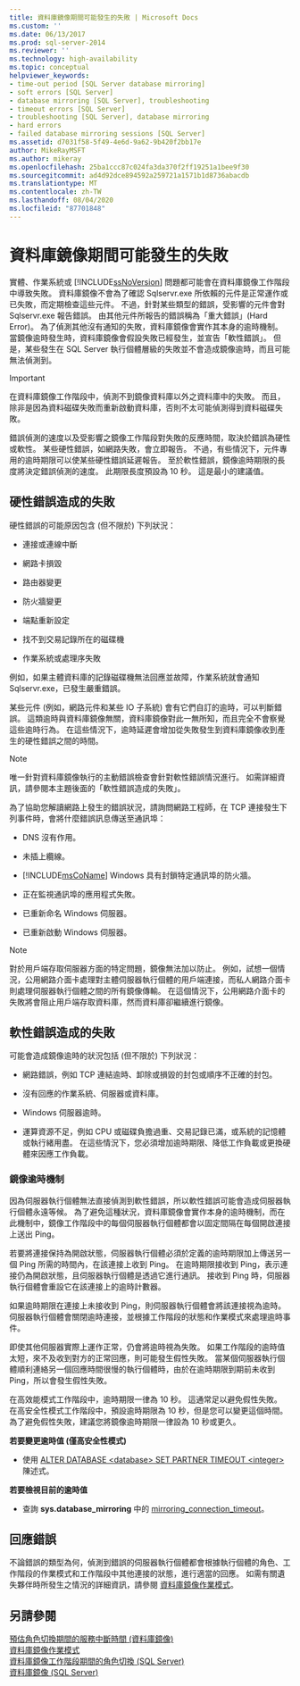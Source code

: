 ```yaml
---
title: 資料庫鏡像期間可能發生的失敗 | Microsoft Docs
ms.custom: ''
ms.date: 06/13/2017
ms.prod: sql-server-2014
ms.reviewer: ''
ms.technology: high-availability
ms.topic: conceptual
helpviewer_keywords:
- time-out period [SQL Server database mirroring]
- soft errors [SQL Server]
- database mirroring [SQL Server], troubleshooting
- timeout errors [SQL Server]
- troubleshooting [SQL Server], database mirroring
- hard errors
- failed database mirroring sessions [SQL Server]
ms.assetid: d7031f58-5f49-4e6d-9a62-9b420f2bb17e
author: MikeRayMSFT
ms.author: mikeray
ms.openlocfilehash: 25ba1ccc87c024fa3da370f2ff19251a1bee9f30
ms.sourcegitcommit: ad4d92dce894592a259721a1571b1d8736abacdb
ms.translationtype: MT
ms.contentlocale: zh-TW
ms.lasthandoff: 08/04/2020
ms.locfileid: "87701848"
---
```

# <a name="possible-failures-during-database-mirroring"></a>資料庫鏡像期間可能發生的失敗
  實體、作業系統或 [!INCLUDE[ssNoVersion](../../includes/ssnoversion-md.md)] 問題都可能會在資料庫鏡像工作階段中導致失敗。 資料庫鏡像不會為了確認 Sqlservr.exe 所依賴的元件是正常運作或已失敗，而定期檢查這些元件。 不過，針對某些類型的錯誤，受影響的元件會對 Sqlservr.exe 報告錯誤。 由其他元件所報告的錯誤稱為「重大錯誤」(Hard Error)。 為了偵測其他沒有通知的失敗，資料庫鏡像會實作其本身的逾時機制。 當鏡像逾時發生時，資料庫鏡像會假設失敗已經發生，並宣告「軟性錯誤」。 但是，某些發生在 SQL Server 執行個體層級的失敗並不會造成鏡像逾時，而且可能無法偵測到。  
  
> [!IMPORTANT]  
>  在資料庫鏡像工作階段中，偵測不到鏡像資料庫以外之資料庫中的失敗。 而且，除非是因為資料磁碟失敗而重新啟動資料庫，否則不太可能偵測得到資料磁碟失敗。  
  
 錯誤偵測的速度以及受影響之鏡像工作階段對失敗的反應時間，取決於錯誤為硬性或軟性。 某些硬性錯誤，如網路失敗，會立即報告。 不過，有些情況下，元件專用的逾時期限可以使某些硬性錯誤延遲報告。 至於軟性錯誤，鏡像逾時期限的長度將決定錯誤偵測的速度。 此期限長度預設為 10 秒。 這是最小的建議值。  
  
## <a name="failures-due-to-hard-errors"></a>硬性錯誤造成的失敗  
 硬性錯誤的可能原因包含 (但不限於) 下列狀況：  
  
-   連接或連線中斷  
  
-   網路卡損毀  
  
-   路由器變更  
  
-   防火牆變更  
  
-   端點重新設定  
  
-   找不到交易記錄所在的磁碟機  
  
-   作業系統或處理序失敗  
  
 例如，如果主體資料庫的記錄磁碟機無法回應並故障，作業系統就會通知 Sqlservr.exe，已發生嚴重錯誤。  
  
 某些元件 (例如，網路元件和某些 IO 子系統) 會有它們自訂的逾時，可以判斷錯誤。 這類逾時與資料庫鏡像無關，資料庫鏡像對此一無所知，而且完全不會察覺這些逾時行為。 在這些情況下，逾時延遲會增加從失敗發生到資料庫鏡像收到產生的硬性錯誤之間的時間。  
  
> [!NOTE]  
>  唯一針對資料庫鏡像執行的主動錯誤檢查會針對軟性錯誤情況進行。 如需詳細資訊，請參閱本主題後面的「軟性錯誤造成的失敗」。  
  
 為了協助您解讀網路上發生的錯誤狀況，請詢問網路工程師，在 TCP 連接發生下列事件時，會將什麼錯誤訊息傳送至通訊埠：  
  
-   DNS 沒有作用。  
  
-   未插上纜線。  
  
-   [!INCLUDE[msCoName](../../includes/msconame-md.md)] Windows 具有封鎖特定通訊埠的防火牆。  
  
-   正在監視通訊埠的應用程式失敗。  
  
-   已重新命名 Windows 伺服器。  
  
-   已重新啟動 Windows 伺服器。  
  
> [!NOTE]  
>  對於用戶端存取伺服器方面的特定問題，鏡像無法加以防止。 例如，試想一個情況，公用網路介面卡處理對主體伺服器執行個體的用戶端連接，而私人網路介面卡則處理伺服器執行個體之間的所有鏡像傳輸。 在這個情況下，公用網路介面卡的失敗將會阻止用戶端存取資料庫，然而資料庫卻繼續進行鏡像。  
  
## <a name="failures-due-to-soft-errors"></a>軟性錯誤造成的失敗  
 可能會造成鏡像逾時的狀況包括 (但不限於) 下列狀況：  
  
-   網路錯誤，例如 TCP 連結逾時、卸除或損毀的封包或順序不正確的封包。  
  
-   沒有回應的作業系統、伺服器或資料庫。  
  
-   Windows 伺服器逾時。  
  
-   運算資源不足，例如 CPU 或磁碟負擔過重、交易記錄已滿，或系統的記憶體或執行緒用盡。 在這些情況下，您必須增加逾時期限、降低工作負載或更換硬體來因應工作負載。  
  
### <a name="the-mirroring-time-out-mechanism"></a>鏡像逾時機制  
 因為伺服器執行個體無法直接偵測到軟性錯誤，所以軟性錯誤可能會造成伺服器執行個體永遠等候。 為了避免這種狀況，資料庫鏡像會實作本身的逾時機制，而在此機制中，鏡像工作階段中的每個伺服器執行個體都會以固定間隔在每個開啟連接上送出 Ping。  
  
 若要將連接保持為開啟狀態，伺服器執行個體必須於定義的逾時期限加上傳送另一個 Ping 所需的時間內，在該連接上收到 Ping。 在逾時期限接收到 Ping，表示連接仍為開啟狀態，且伺服器執行個體是透過它進行通訊。 接收到 Ping 時，伺服器執行個體會重設它在該連接上的逾時計數器。  
  
 如果逾時期限在連接上未接收到 Ping，則伺服器執行個體會將該連接視為逾時。伺服器執行個體會關閉逾時連接，並根據工作階段的狀態和作業模式來處理逾時事件。  
  
 即使其他伺服器實際上運作正常，仍會將逾時視為失敗。 如果工作階段的逾時值太短，來不及收到對方的正常回應，則可能發生假性失敗。 當某個伺服器執行個體順利連絡另一個回應時間很慢的執行個體時，由於在逾時期限到期前未收到 Ping，所以會發生假性失敗。  
  
 在高效能模式工作階段中，逾時期限一律為 10 秒。 這通常足以避免假性失敗。 在高安全性模式工作階段中，預設逾時期限為 10 秒，但是您可以變更這個時間。 為了避免假性失敗，建議您將鏡像逾時期限一律設為 10 秒或更久。  
  
 **若要變更逾時值 (僅高安全性模式)**  
  
-   使用 [ALTER DATABASE \<database> SET PARTNER TIMEOUT \<integer>](/sql/t-sql/statements/alter-database-transact-sql) 陳述式。  
  
 **若要檢視目前的逾時值**  
  
-   查詢 **sys.database_mirroring** 中的 [mirroring_connection_timeout](/sql/relational-databases/system-catalog-views/sys-database-mirroring-transact-sql)。  
  
## <a name="responding-to-an-error"></a>回應錯誤  
 不論錯誤的類型為何，偵測到錯誤的伺服器執行個體都會根據執行個體的角色、工作階段的作業模式和工作階段中其他連接的狀態，進行適當的回應。 如需有關遺失夥伴時所發生之情況的詳細資訊，請參閱 [資料庫鏡像作業模式](database-mirroring-operating-modes.md)。  
  
## <a name="see-also"></a>另請參閱  
 [預估角色切換期間的服務中斷時間 &#40;資料庫鏡像&#41;](estimate-the-interruption-of-service-during-role-switching-database-mirroring.md)   
 [資料庫鏡像作業模式](database-mirroring-operating-modes.md)   
 [資料庫鏡像工作階段期間的角色切換 &#40;SQL Server&#41;](role-switching-during-a-database-mirroring-session-sql-server.md)   
 [資料庫鏡像 &#40;SQL Server&#41;](database-mirroring-sql-server.md)  
  
  

